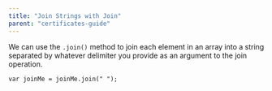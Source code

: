 ```yaml
---
title: "Join Strings with Join"
parent: "certificates-guide"
---
```


We can use the `.join()` method to join each element in an array into a string separated by whatever delimiter you provide as an argument to the join operation.

    var joinMe = joinMe.join(" ");
